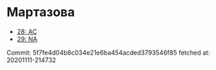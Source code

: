 # Мартазова
- [28: AC](28.md)
- [29: NA](29.md)

Commit: 5f7fe4d04b8c034e21e6ba454acded3793546f85
 fetched at: 20201111-214732
